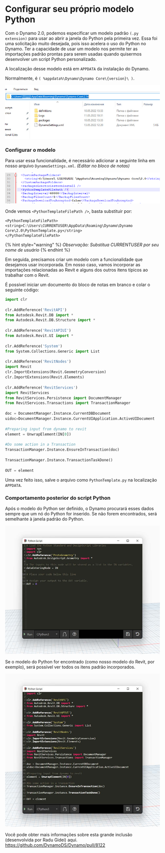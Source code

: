 # Configurar seu próprio modelo Python

Com o Dynamo 2.0, podemos especificar um modelo padrão `(.py extension)` para usar ao abrir a janela do Python pela primeira vez. Essa foi uma solicitação muito desejada, pois isso acelera o uso do Python no Dynamo. Ter a capacidade de usar um modelo nos permite ter as importações padrão prontas para serem usadas quando quisermos desenvolver um script Python personalizado.

A localização desse modelo está em `APPDATA` da instalação do Dynamo.

Normalmente, é `( %appdata%\Dynamo\Dynamo Core\{version}\ )`.

![](../images/8-3/3/pythontemplates-appdatafolderlocation.jpg)

### Configurar o modelo

Para usar essa funcionalidade, é necessário adicionar a seguinte linha em nosso arquivo `DynamoSettings.xml`. _(Editar no bloco de notas)_

![](../images/8-3/3/pythontemplates-dynamosettingsxmlfile.png)

Onde vemos `<PythonTemplateFilePath />`, basta substituir por:

```
<PythonTemplateFilePath>
<string>C:\Users\CURRENTUSER\AppData\Roaming\Dynamo\Dynamo Core\2.0\PythonTemplate.py</string>
</PythonTemplateFilePath>
```

{% hint style="warning" %}
_Observação: Substitua CURRENTUSER por seu nome de usuário_ 
{% endhint %}

Em seguida, precisamos criar um modelo com a funcionalidade que desejamos usar incorporada. Em nosso caso, vamos incorporar as importações relacionadas ao Revit e alguns dos outros itens típicos ao trabalhar com o Revit.

É possível iniciar um documento do bloco de notas em branco e colar o seguinte código:

``` py
import clr

clr.AddReference('RevitAPI')
from Autodesk.Revit.DB import *
from Autodesk.Revit.DB.Structure import *

clr.AddReference('RevitAPIUI')
from Autodesk.Revit.UI import *

clr.AddReference('System')
from System.Collections.Generic import List

clr.AddReference('RevitNodes')
import Revit
clr.ImportExtensions(Revit.GeometryConversion)
clr.ImportExtensions(Revit.Elements)

clr.AddReference('RevitServices')
import RevitServices
from RevitServices.Persistence import DocumentManager
from RevitServices.Transactions import TransactionManager

doc = DocumentManager.Instance.CurrentDBDocument
uidoc=DocumentManager.Instance.CurrentUIApplication.ActiveUIDocument

#Preparing input from dynamo to revit
element = UnwrapElement(IN[0])

#Do some action in a Transaction
TransactionManager.Instance.EnsureInTransaction(doc)

TransactionManager.Instance.TransactionTaskDone()

OUT = element
```

Uma vez feito isso, salve o arquivo como `PythonTemplate.py` na localização `APPDATA`.

### Comportamento posterior do script Python

Após o modelo do Python ser definido, o Dynamo procurará esses dados sempre que um nó do Python for inserido. Se não forem encontrados, será semelhante à janela padrão do Python.

![](../images/8-3/3/pythontemplates-beforesetuptemplate.jpg)

Se o modelo do Python for encontrado (como nosso modelo do Revit, por exemplo), será possível ver todos os itens padrão incorporados.

![](../images/8-3/3/pythontemplates-aftersetuptemplate.jpg)

Você pode obter mais informações sobre esta grande inclusão (desenvolvida por Radu Gidei) aqui. https://github.com/DynamoDS/Dynamo/pull/8122
